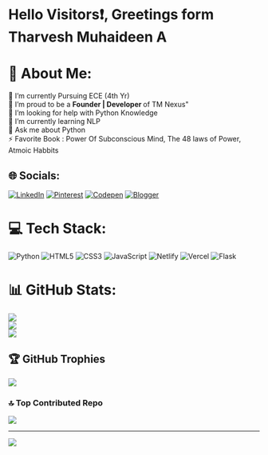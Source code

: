 # Hello Visitors❗, Greetings form Tharvesh Muhaideen A

# 💫 About Me:
🔭 I’m currently Pursuing ECE (4th Yr)<br>👯 I’m proud to be a <strong>Founder | Developer </strong> of TM Nexus" <br>🤝 I’m looking for help with Python Knowledge<br>🌱 I’m currently learning NLP<br>💬 Ask me about Python<br>⚡ Favorite Book : Power Of Subconscious Mind, The 48 laws of Power, Atmoic Habbits


## 🌐 Socials:
[![LinkedIn](https://img.icons8.com/color/48/linkedin.png)](https://linkedin.com/in/tharvesh2005) [![Pinterest](https://img.icons8.com/color/48/pinterest--v1.png)](https://pinterest.com/TharveshNexus/) [![Codepen](https://img.icons8.com/deco/48/codepen.png)](https://codepen.io/TharveshMuhaideen_NexusPoint) [![Blogger](https://img.icons8.com/color/48/blogger.png)](https://tharvesh-nexus.blogspot.com/) 



# 💻 Tech Stack:
![Python](https://img.shields.io/badge/python-3670A0?style=for-the-badge&logo=python&logoColor=ffdd54) ![HTML5](https://img.shields.io/badge/html5-%23E34F26.svg?style=for-the-badge&logo=html5&logoColor=white) ![CSS3](https://img.shields.io/badge/css3-%231572B6.svg?style=for-the-badge&logo=css3&logoColor=white) ![JavaScript](https://img.shields.io/badge/javascript-%23323330.svg?style=for-the-badge&logo=javascript&logoColor=%23F7DF1E) ![Netlify](https://img.shields.io/badge/netlify-%23000000.svg?style=for-the-badge&logo=netlify&logoColor=#00C7B7) ![Vercel](https://img.shields.io/badge/vercel-%23000000.svg?style=for-the-badge&logo=vercel&logoColor=white) ![Flask](https://img.shields.io/badge/flask-%23000.svg?style=for-the-badge&logo=flask&logoColor=white)

# 📊 GitHub Stats:
![](https://github-readme-stats.vercel.app/api?username=Tharvesh588&theme=radical&hide_border=true&include_all_commits=true&count_private=false)<br/>
![](https://github-readme-streak-stats.herokuapp.com/?user=Tharvesh588&theme=radical&hide_border=true)<br/>
![](https://github-readme-stats.vercel.app/api/top-langs/?username=Tharvesh588&theme=radical&hide_border=true&include_all_commits=true&count_private=false&layout=compact)

## 🏆 GitHub Trophies
![](https://github-profile-trophy.vercel.app/?username=Tharvesh588&theme=radical&no-frame=false&no-bg=true&margin-w=4)


### 🔝 Top Contributed Repo
![](https://github-contributor-stats.vercel.app/api?username=Tharvesh588&limit=5&theme=dark&combine_all_yearly_contributions=true)

---
[![](https://visitcount.itsvg.in/api?id=Tharvesh588&icon=0&color=0)](https://visitcount.itsvg.in)

<!-- Proudly created with GPRM ( https://gprm.itsvg.in ) -->
